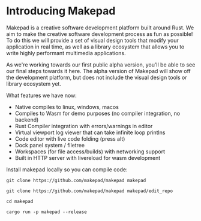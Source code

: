 # Introducing Makepad

Makepad is a creative software development platform built around Rust. We aim to make the creative software development process as fun as possible! To do this we will provide a set of visual design tools that modify your application in real time, as well as a library ecosystem that allows you to write highly performant multimedia applications.

As we're working towards our first public alpha version, you'll be able to see our final steps towards it here. The alpha version of Makepad will show off the development platform, but does not include the visual design tools or library ecosystem yet.

What features we have now:
- Native compiles to linux, windows, macos
- Compiles to Wasm for demo purposes (no compiler integration, no backend)
- Rust Compiler integration with errors/warnings in editor
- Virtual viewport log viewer that can take infinite loop printlns
- Code editor with live code folding (press alt)
- Dock panel system / filetree
- Workspaces (for file access/builds) with networking support
- Built in HTTP server with livereload for wasm development

Install makepad locally so you can compile code: 

```
git clone https://github.com/makepad/makepad makepad 

git clone https://github.com/makepad/makepad makepad/edit_repo 

cd makepad 

cargo run -p makepad --release 
```
